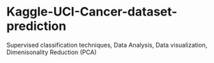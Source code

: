# Kaggle-UCI-Cancer-dataset-prediction
Supervised classification techniques, Data Analysis, Data visualization, Dimenisonality Reduction (PCA)

